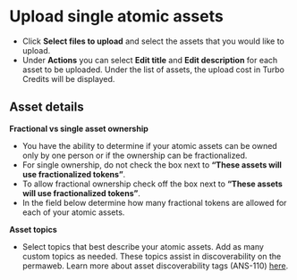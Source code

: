 # Upload single atomic assets

- Click **Select files to upload** and select the assets that you would like to upload.
- Under **Actions** you can select **Edit title** and **Edit description** for each asset to be uploaded.
  Under the list of assets, the upload cost in Turbo Credits will be displayed.

## Asset details

**Fractional vs single asset ownership**

- You have the ability to determine if your atomic assets can be owned only by one person or if the ownership can be fractionalized.
- For single ownership, do not check the box next to **“These assets will use fractionalized tokens”**.
- To allow fractional ownership check off the box next to **“These assets will use fractionalized tokens”**.
- In the field below determine how many fractional tokens are allowed for each of your atomic assets.

**Asset topics**

- Select topics that best describe your atomic assets. Add as many custom topics as needed. These topics assist in discoverability on the permaweb. Learn more about asset discoverability tags (ANS-110) [here](https://github.com/ArweaveTeam/arweave-standards/blob/master/ans/ANS-110.md).
